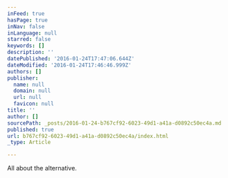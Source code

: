 ```yaml
---
inFeed: true
hasPage: true
inNav: false
inLanguage: null
starred: false
keywords: []
description: ''
datePublished: '2016-01-24T17:47:06.644Z'
dateModified: '2016-01-24T17:46:46.999Z'
authors: []
publisher:
  name: null
  domain: null
  url: null
  favicon: null
title: ''
author: []
sourcePath: _posts/2016-01-24-b767cf92-6023-49d1-a41a-d0892c50ec4a.md
published: true
url: b767cf92-6023-49d1-a41a-d0892c50ec4a/index.html
_type: Article

---
```

All about the alternative.